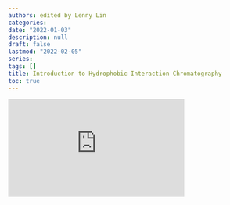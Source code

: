 ```yaml
---
authors: edited by Lenny Lin
categories: 
date: "2022-01-03"
description: null
draft: false
lastmod: "2022-02-05"
series: 
tags: []
title: Introduction to Hydrophobic Interaction Chromatography
toc: true
---
```




<!--more-->

<iframe width="360" height="200" src="https://www.youtube.com/embed/aqO-p8terxY" title="Chromatography & Mass Spectrometry solutions: Introduction to Hydrophobic Interaction Chromatography" frameborder="0" allow="accelerometer; autoplay; clipboard-write; encrypted-media; gyroscope; picture-in-picture" allowfullscreen></iframe>
